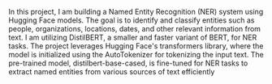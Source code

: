 In this project, I am building a Named Entity Recognition (NER) system using Hugging Face models. The goal is to identify and classify entities such as people, organizations, locations, dates, and other relevant information from text. I am utilizing DistilBERT, a smaller and faster variant of BERT, for NER tasks. The project leverages Hugging Face's transformers library, where the model is initialized using the AutoTokenizer for tokenizing the input text. The pre-trained model, distilbert-base-cased, is fine-tuned for NER tasks to extract named entities from various sources of text efficiently
